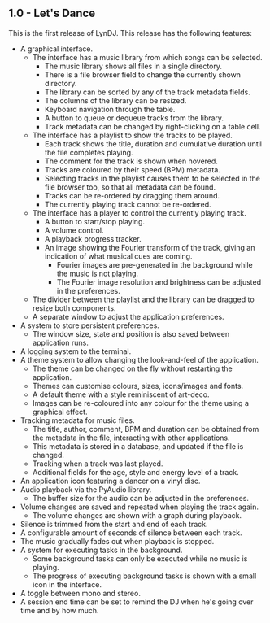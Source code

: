 1.0 - Let's Dance
----
This is the first release of LynDJ. This release has the following features:
* A graphical interface.
  * The interface has a music library from which songs can be selected.
    * The music library shows all files in a single directory.
    * There is a file browser field to change the currently shown directory.
    * The library can be sorted by any of the track metadata fields.
    * The columns of the library can be resized.
    * Keyboard navigation through the table.
    * A button to queue or dequeue tracks from the library.
    * Track metadata can be changed by right-clicking on a table cell.
  * The interface has a playlist to show the tracks to be played.
    * Each track shows the title, duration and cumulative duration until the file completes playing.
    * The comment for the track is shown when hovered.
    * Tracks are coloured by their speed (BPM) metadata.
    * Selecting tracks in the playlist causes them to be selected in the file browser too, so that all metadata can be found.
    * Tracks can be re-ordered by dragging them around.
    * The currently playing track cannot be re-ordered.
  * The interface has a player to control the currently playing track.
    * A button to start/stop playing.
    * A volume control.
    * A playback progress tracker.
    * An image showing the Fourier transform of the track, giving an indication of what musical cues are coming.
      * Fourier images are pre-generated in the background while the music is not playing.
      * The Fourier image resolution and brightness can be adjusted in the preferences.
  * The divider between the playlist and the library can be dragged to resize both components.
  * A separate window to adjust the application preferences.
* A system to store persistent preferences.
  * The window size, state and position is also saved between application runs.
* A logging system to the terminal.
* A theme system to allow changing the look-and-feel of the application.
  * The theme can be changed on the fly without restarting the application.
  * Themes can customise colours, sizes, icons/images and fonts.
  * A default theme with a style reminiscent of art-deco.
  * Images can be re-coloured into any colour for the theme using a graphical effect.
* Tracking metadata for music files.
  * The title, author, comment, BPM and duration can be obtained from the metadata in the file, interacting with other applications.
  * This metadata is stored in a database, and updated if the file is changed.
  * Tracking when a track was last played.
  * Additional fields for the age, style and energy level of a track.
* An application icon featuring a dancer on a vinyl disc.
* Audio playback via the PyAudio library.
  * The buffer size for the audio can be adjusted in the preferences.
* Volume changes are saved and repeated when playing the track again.
  * The volume changes are shown with a graph during playback.
* Silence is trimmed from the start and end of each track.
* A configurable amount of seconds of silence between each track.
* The music gradually fades out when playback is stopped.
* A system for executing tasks in the background.
  * Some background tasks can only be executed while no music is playing.
  * The progress of executing background tasks is shown with a small icon in the interface.
* A toggle between mono and stereo.
* A session end time can be set to remind the DJ when he's going over time and by how much.